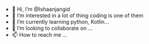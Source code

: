 - 👋 Hi, I’m @Ishaanjangid
- 👀 I’m interested in a lot of thing coding is one of them
- 🌱 I’m currently learning python, Kotlin...
- 💞️ I’m looking to collaborate on ...
- 📫 How to reach me ...

<!---
Ishaanjangid/Ishaanjangid is a ✨ special ✨ repository because its `README.md` (this file) appears on your GitHub profile.
You can click the Preview link to take a look at your changes.
--->
